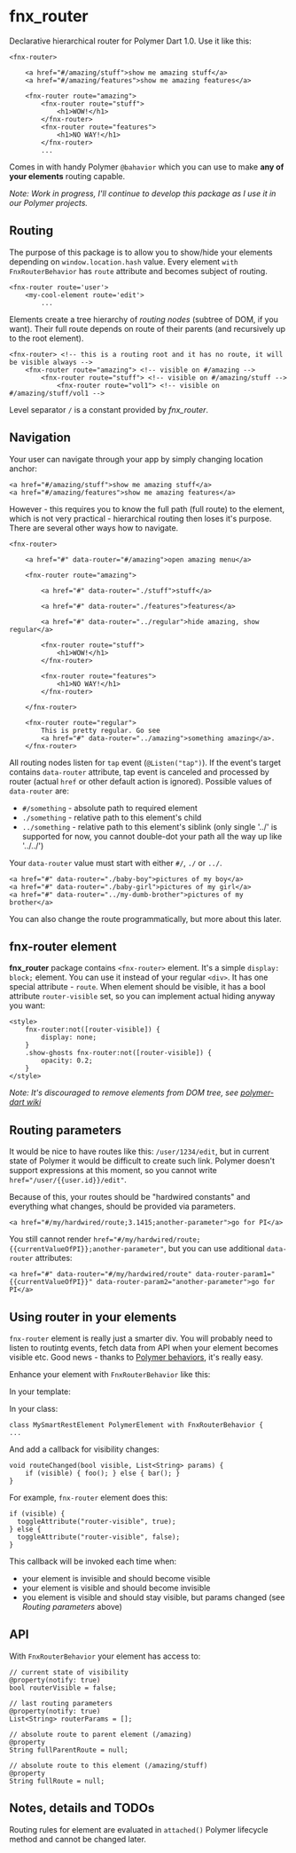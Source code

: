 # fnx_router

Declarative hierarchical router for Polymer Dart 1.0. Use it like this:

	<fnx-router>
		
		<a href="#/amazing/stuff">show me amazing stuff</a>
		<a href="#/amazing/features">show me amazing features</a>
	
		<fnx-router route="amazing">
			<fnx-router route="stuff">
				<h1>WOW!</h1>
			</fnx-router>
			<fnx-router route="features">
				<h1>NO WAY!</h1>
			</fnx-router>
			...



Comes in with handy Polymer `@bahavior` which you can use to make **any of your elements** routing capable.

_Note: Work in progress, I'll continue to develop this package as I use it in our Polymer projects._

## Routing

The purpose of this package is to allow you to show/hide your elements depending on `window.location.hash`
value. Every element `with FnxRouterBehavior` has `route` attribute and becomes subject of routing.

	<fnx-router route='user'>
		<my-cool-element route='edit'>
			...

Elements create a tree hierarchy of _routing nodes_ (subtree of DOM, if you want).
Their full route depends on route of their parents (and recursively up to the root element).

	<fnx-router> <!-- this is a routing root and it has no route, it will be visible always -->
		<fnx-router route="amazing"> <!-- visible on #/amazing -->
			<fnx-router route="stuff"> <!-- visible on #/amazing/stuff -->
				<fnx-router route="vol1"> <!-- visible on #/amazing/stuff/vol1 -->

Level separator `/` is a constant provided by *fnx_router*.

## Navigation

Your user can navigate through your app by simply changing location anchor:

	<a href="#/amazing/stuff">show me amazing stuff</a>
	<a href="#/amazing/features">show me amazing features</a>

However - this requires you to know the full path (full route) to the element,
which is not very practical - hierarchical routing then loses it's purpose.
There are several other ways how to navigate.

	<fnx-router>
		
		<a href="#" data-router="#/amazing">open amazing menu</a>
	
		<fnx-router route="amazing">
			
			<a href="#" data-router="./stuff">stuff</a>
			
			<a href="#" data-router="./features">features</a>
			
			<a href="#" data-router="../regular">hide amazing, show regular</a>
			
			<fnx-router route="stuff">
				<h1>WOW!</h1>
			</fnx-router>
			
			<fnx-router route="features">
				<h1>NO WAY!</h1>
			</fnx-router>
			
		</fnx-router>
		
		<fnx-router route="regular">
			This is pretty regular. Go see
			<a href="#" data-router="../amazing">something amazing</a>.			
		</fnx-router>

All routing nodes listen for `tap` event (`@Listen("tap")`). If the event's target contains `data-router`
attribute, tap event is canceled and processed by router (actual `href` or other default action is ignored).
Possible values of `data-router` are:

- `#/something` - absolute path to required element
- `./something` - relative path to this element's child
- `../something` - relative path to this element's siblink (only single '../' is supported for now, you cannot double-dot your path all the way up like '../../')

Your `data-router` value must start with either `#/`, `./` or `../`.

	<a href="#" data-router="./baby-boy">pictures of my boy</a>	
	<a href="#" data-router="./baby-girl">pictures of my girl</a>	
	<a href="#" data-router="../my-dumb-brother">pictures of my brother</a>

You can also change the route programmatically, but more about this later.

## fnx-router element

**fnx_router** package contains `<fnx-router>` element. It's a
simple `display: block;` element. You can use it instead of
your regular `<div>`. It has one special attribute - `route`. When element should be visible, it has a bool
attribute `router-visible` set, so you can implement actual hiding anyway you want:

	<style>
		fnx-router:not([router-visible]) {
			display: none;
		}
		.show-ghosts fnx-router:not([router-visible]) {
			opacity: 0.2;
		}	
	</style>

_Note: It's discouraged to remove elements from DOM tree, see
[polymer-dart wiki](https://github.com/dart-lang/polymer-dart/wiki/data-binding-helper-elements#conditional-templates)_

## Routing parameters

It would be nice to have routes like this: `/user/1234/edit`, but in current
state of Polymer it would be difficult to create such link. Polymer doesn't
support expressions at this moment, so you cannot write
`href="/user/{{user.id}}/edit"`.

Because of this, your routes should be "hardwired constants" and everything what changes,
should be provided via parameters.

	<a href="#/my/hardwired/route;3.1415;another-parameter">go for PI</a>

You still cannot render `href="#/my/hardwired/route;{{currentValueOfPI}};another-parameter"`, but you can use additional `data-router` attributes:

	<a href="#" data-router="#/my/hardwired/route" data-router-param1="{{currentValueOfPI}}" data-router-param2="another-parameter">go for PI</a>

## Using router in your elements

`fnx-router` element is really just a smarter div. You will probably need to listen to routintg events,
fetch data from API when your element becomes visible etc. Good news - thanks to [Polymer behaviors](https://github.com/dart-lang/polymer-dart/wiki/behaviors),
it's really easy.

Enhance your element with `FnxRouterBehavior` like this:

In your template:
	<dom-module id="my-smart-rest-element" attributes="route">

In your class:

	class MySmartRestElement PolymerElement with FnxRouterBehavior {
	...
	
And add a callback for visibility changes:
	
	void routeChanged(bool visible, List<String> params) {
		if (visible) { foo(); } else { bar(); }
	}
	
For example, `fnx-router` element does this:

    if (visible) {
      toggleAttribute("router-visible", true);
    } else {
      toggleAttribute("router-visible", false);
    }

This callback will be invoked each time when:

- your element is invisible and should become visible
- your element is visible and should become invisible
- you element is visible and should stay visible, but params changed (see _Routing parameters_ above)

## API

With `FnxRouterBehavior` your element has access to:

	// current state of visibility
	@property(notify: true)
	bool routerVisible = false;
	
	// last routing parameters
	@property(notify: true)
	List<String> routerParams = [];
	
	// absolute route to parent element (/amazing)
	@property
	String fullParentRoute = null;
	
	// absolute route to this element (/amazing/stuff)
	@property
	String fullRoute = null;

## Notes, details and TODOs

Routing rules for element are evaluated in `attached()` Polymer lifecycle method and cannot be changed later.